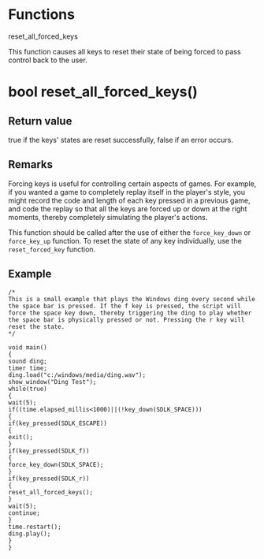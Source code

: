 # Functions

reset_all_forced_keys

This function causes all keys to reset their state of being forced to pass control back to the user.

# bool reset_all_forced_keys()

## Return value

true if the keys' states are reset successfully, false if an error occurs.

## Remarks

Forcing keys is useful for controlling certain aspects of games. For example, if you wanted a game to completely replay itself in the player's style, you might record the code and length of each key pressed in a previous game, and code the replay so that all the keys are forced up or down at the right moments, thereby completely simulating the player's actions.

This function should be called after the use of either the `force_key_down` or `force_key_up` function. To reset the state of any key individually, use the `reset_forced_key` function.

## Example

```
/*
This is a small example that plays the Windows ding every second while the space bar is pressed. If the f key is pressed, the script will force the space key down, thereby triggering the ding to play whether the space bar is physically pressed or not. Pressing the r key will reset the state.
*/

void main()
{
sound ding;
timer time;
ding.load("c:/windows/media/ding.wav");
show_window("Ding Test");
while(true)
{
wait(5);
if((time.elapsed_millis<1000)||(!key_down(SDLK_SPACE)))
{
if(key_pressed(SDLK_ESCAPE))
{
exit();
}
if(key_pressed(SDLK_f))
{
force_key_down(SDLK_SPACE);
}
if(key_pressed(SDLK_r))
{
reset_all_forced_keys();
}
wait(5);
continue;
}
time.restart();
ding.play();
}
}
```